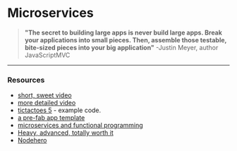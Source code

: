 # Microservices
> __"The secret to building large apps is never build large apps. Break your  applications into small pieces. Then, assemble those testable, bite-sized pieces into your big application"__
  -Justin Meyer, author JavaScriptMVC



---
### Resources
* [short, sweet video](https://www.youtube.com/watch?v=CKL3fV5UR8w)  
* [more detailed video](https://www.youtube.com/watch?v=QAvYmDeA-mg)  
* [tictactoes 5](https://github.com/jankeLearning/projects/tree/master/tictactoes/5-microservices) - example code.  
* [a pre-fab app template](https://github.com/snielsson/simple-service-layer-architecture-for-node-express-apps)  
* [microservices and functional programming](https://thenewstack.io/microservices-node-js/)  
* [Heavy, advanced, totally worth it](https://addyosmani.com/largescalejavascript/)  
* [Nodehero](https://blog.risingstack.com/node-hero-node-js-project-structure-tutorial/)  